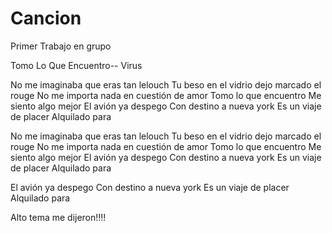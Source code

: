 # Cancion
Primer Trabajo en grupo 


Tomo Lo Que Encuentro-- Virus

No me imaginaba que eras tan lelouch
Tu beso en el vidrio dejo marcado el rouge
No me importa nada en cuestión de amor
Tomo lo que encuentro
Me siento algo mejor
El avión ya despego
Con destino a nueva york
Es un viaje de placer
Alquilado para

No me imaginaba que eras tan lelouch
Tu beso en el vidrio dejo marcado el rouge
No me importa nada en cuestión de amor
Tomo lo que encuentro
Me siento algo mejor
El avión ya despego
Con destino a nueva york
Es un viaje de placer
Alquilado para

El avión ya despego
Con destino a nueva york
Es un viaje de placer
Alquilado para


Alto tema me dijeron!!!!
